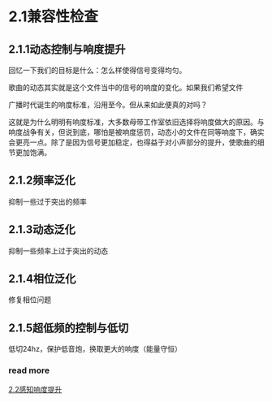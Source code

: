 2.1兼容性检查
=======

## 2.1.1动态控制与响度提升

回忆一下我们的目标是什么：怎么样使得信号变得均匀。

歌曲的动态其实就是这个文件当中的信号的响度的变化。如果我们希望文件

广播时代诞生的响度标准，沿用至今。但从来如此便真的对吗？

这就是为什么明明有响度标准，大多数母带工作室依旧选择将响度做大的原因。与响度战争有关，但说到底，哪怕是被响度惩罚，动态小的文件在同等响度下，确实会更亮一点。除了是因为信号更加稳定，也得益于对小声部分的提升，使歌曲的细节更加饱满。

## 2.1.2频率泛化

抑制一些过于突出的频率

## 2.1.3动态泛化

抑制一些频率上过于突出的动态

## 2.1.4相位泛化

修复相位问题

## 2.1.5超低频的控制与低切

低切24hz，保护低音炮，换取更大的响度（能量守恒）

### read more

[2.2感知响度提升](https://fusmixing.site/html/mdwiki.html#!./master2_2.md)